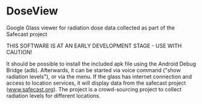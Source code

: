 DoseView
========

Google Glass viewer for radiation dose data collected as part of the Safecast project


THIS SOFTWARE IS AT AN EARLY DEVELOPMENT STAGE - USE WITH CAUTION!


It should be possible to install the included apk file using the Android Debug Bridge (adb). Afterwards, it can be started via voice command ("show radiation levels"), or via the menu. If the glass has internet connection and access to location services, it will display data from the safecast project (www.safecast.org). The project is a crowd-sourcing project to collect radiation levels for different locations.
